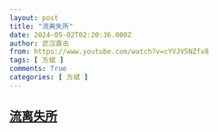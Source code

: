```yaml
---
layout: post
title: "流离失所"
date: 2024-05-02T02:20:36.000Z
author: 武汉直击
from: https://www.youtube.com/watch?v=cYVJV5NZfv8
tags: [ 方斌 ]
comments: True
categories: [ 方斌 ]
---
```

<!--1714616436000-->
[流离失所](https://www.youtube.com/watch?v=cYVJV5NZfv8)
------

<div>

</div>
